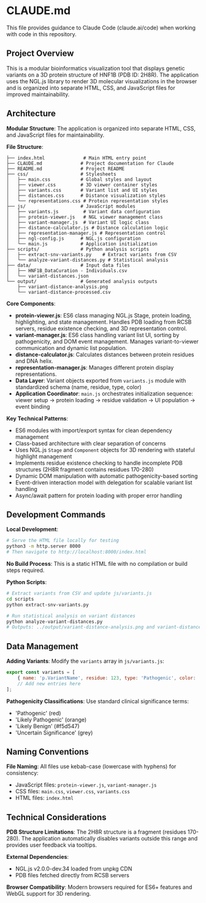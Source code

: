 # CLAUDE.md

This file provides guidance to Claude Code (claude.ai/code) when working with code in this repository.

## Project Overview

This is a modular bioinformatics visualization tool that displays genetic variants on a 3D protein structure of HNF1B (PDB ID: 2H8R). The application uses the NGL.js library to render 3D molecular visualizations in the browser and is organized into separate HTML, CSS, and JavaScript files for improved maintainability.

## Architecture

**Modular Structure**: The application is organized into separate HTML, CSS, and JavaScript files for maintainability.

**File Structure**:
```
├── index.html              # Main HTML entry point
├── CLAUDE.md              # Project documentation for Claude
├── README.md              # Project README
├── css/                   # Stylesheets
│   ├── main.css           # Global styles and layout
│   ├── viewer.css         # 3D viewer container styles
│   ├── variants.css       # Variant list and UI styles
│   ├── distances.css      # Distance visualization styles
│   └── representations.css # Protein representation styles
├── js/                    # JavaScript modules
│   ├── variants.js         # Variant data configuration
│   ├── protein-viewer.js   # NGL viewer management class
│   ├── variant-manager.js  # Variant UI logic class
│   ├── distance-calculator.js # Distance calculation logic
│   ├── representation-manager.js # Representation control
│   ├── ngl-config.js      # NGL.js configuration
│   └── main.js            # Application initialization
├── scripts/               # Python analysis scripts
│   ├── extract-snv-variants.py    # Extract variants from CSV
│   └── analyze-variant-distances.py # Statistical analysis
├── data/                  # Input data files
│   ├── HNF1B_DataCuration - Individuals.csv
│   └── variant-distances.json
└── output/                # Generated analysis outputs
    ├── variant-distance-analysis.png
    └── variant-distance-processed.csv
```

**Core Components**:
- **protein-viewer.js**: ES6 class managing NGL.js Stage, protein loading, highlighting, and state management. Handles PDB loading from RCSB servers, residue existence checking, and 3D representation control.
- **variant-manager.js**: ES6 class handling variant list UI, sorting by pathogenicity, and DOM event management. Manages variant-to-viewer communication and dynamic list population.
- **distance-calculator.js**: Calculates distances between protein residues and DNA helix.
- **representation-manager.js**: Manages different protein display representations.
- **Data Layer**: Variant objects exported from `variants.js` module with standardized schema (name, residue, type, color)
- **Application Coordinator**: `main.js` orchestrates initialization sequence: viewer setup → protein loading → residue validation → UI population → event binding

**Key Technical Patterns**:
- ES6 modules with import/export syntax for clean dependency management
- Class-based architecture with clear separation of concerns
- Uses NGL.js `Stage` and `Component` objects for 3D rendering with stateful highlight management
- Implements residue existence checking to handle incomplete PDB structures (2H8R fragment contains residues 170-280)
- Dynamic DOM manipulation with automatic pathogenicity-based sorting
- Event-driven interaction model with delegation for scalable variant list handling
- Async/await pattern for protein loading with proper error handling

## Development Commands

**Local Development**:
```bash
# Serve the HTML file locally for testing
python3 -m http.server 8000
# Then navigate to http://localhost:8000/index.html
```

**No Build Process**: This is a static HTML file with no compilation or build steps required.

**Python Scripts**:
```bash
# Extract variants from CSV and update js/variants.js
cd scripts
python extract-snv-variants.py

# Run statistical analysis on variant distances
python analyze-variant-distances.py
# Outputs: ../output/variant-distance-analysis.png and variant-distance-processed.csv
```

## Data Management

**Adding Variants**: Modify the `variants` array in `js/variants.js`:
```javascript
export const variants = [
    { name: 'p.VariantName', residue: 123, type: 'Pathogenic', color: 'red' }
    // Add new entries here
];
```

**Pathogenicity Classifications**: Use standard clinical significance terms:
- 'Pathogenic' (red)
- 'Likely Pathogenic' (orange) 
- 'Likely Benign' (#f5d547)
- 'Uncertain Significance' (grey)

## Naming Conventions

**File Naming**: All files use kebab-case (lowercase with hyphens) for consistency:
- JavaScript files: `protein-viewer.js`, `variant-manager.js`
- CSS files: `main.css`, `viewer.css`, `variants.css`
- HTML files: `index.html`

## Technical Considerations

**PDB Structure Limitations**: The 2H8R structure is a fragment (residues 170-280). The application automatically disables variants outside this range and provides user feedback via tooltips.

**External Dependencies**: 
- NGL.js v2.0.0-dev.34 loaded from unpkg CDN
- PDB files fetched directly from RCSB servers

**Browser Compatibility**: Modern browsers required for ES6+ features and WebGL support for 3D rendering.